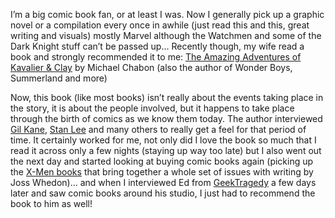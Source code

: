 I&#8217;m a big comic book fan, or at least I was. Now I generally pick up a graphic novel or a compilation every once in awhile (just read this and this, great writing and visuals) mostly Marvel although the Watchmen and some of the Dark Knight stuff can&#8217;t be passed up&#8230; Recently though, my wife read a book and strongly recommended it to me: <a href="http://www.amazon.com/exec/obidos/ASIN/0312282990/duncanmackenz-20?creative=0&#038;camp=0&#038;adid=0KVC8QVCMVYCQ77JCQ76&#038;link_code=as1" target="_blank">The Amazing Adventures of Kavalier & Clay</a> by Michael Chabon (also the author of Wonder Boys, Summerland and more)

Now, this book (like most books) isn&#8217;t really about the events taking place in the story, it is about the people involved, but it happens to take place through the birth of comics as we know them today. The author interviewed <a href="http://en.wikipedia.org/wiki/Gil_Kane" target="_blank">Gil Kane</a>, <a href="http://en.wikipedia.org/wiki/Stan_Lee" target="_blank">Stan Lee</a> and many others to really get a feel for that period of time. It certainly worked for me, not only did I love the book so much that I read it across only a few nights (staying up way too late) but I also went out the next day and started looking at buying comic books again (picking up the <a href="http://www.amazon.com/exec/obidos/ASIN/078511677X/duncanmackenz-20?creative=0&#038;camp=0&#038;adid=1238AR38FZSD6BJSX5E6&#038;link_code=as1" target="_blank">X-Men books</a> that bring together a whole set of issues with writing by Joss Whedon)&#8230; and when I interviewed Ed from <a href="http://www.geektragedy.com" target="_blank" class="broken_link">GeekTragedy</a> a few days later and saw comic books around his studio, I just had to recommend the book to him as well!